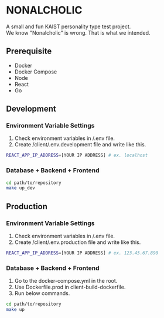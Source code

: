 # NONALCHOLIC

A small and fun KAIST personality type test project.  
We know "Nonalcholic" is wrong. That is what we intended.

## Prerequisite

- Docker
- Docker Compose
- Node
- React
- Go

## Development

### Environment Variable Settings

1. Check environment variables in /.env file.
2. Create /client/.env.development file and write like this.

```bash
REACT_APP_IP_ADDRESS=[YOUR IP ADDRESS] # ex. localhost
```

### Database + Backend + Frontend

```bash
cd path/to/repository
make up_dev
```

## Production

### Environment Variable Settings

1. Check environment variables in /.env file.
2. Create /client/.env.production file and write like this.

```bash
REACT_APP_IP_ADDRESS=[YOUR IP ADDRESS] # ex. 123.45.67.890
```

### Database + Backend + Frontend

1. Go to the docker-compose.yml in the root.
2. Use Dockerfile.prod in client-build-dockerfile.
3. Run below commands.

```bash
cd path/to/repository
make up
```
